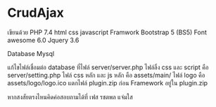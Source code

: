 # CrudAjax 
เขียนด้วย
PHP 7.4
html
css
javascript
Framwork
Bootstrap 5 (BS5)
Font awesome 6.0
Jquery 3.6

Database Mysql

แก้ไขไฟล์เชื่อมต่อ database ที่ไฟล์ server/server.php
ไฟล์ลิ้ง css และ script คือ server/setting.php
ไฟล์ css หลัก และ js หลัก คือ assets/main/
ไฟล์ logo  คือ assets/logo/logo.ico
แตกไฟล์ plugin.zip ก่อน Framework อยู่ใน plugin.zip

หากสงสัยตรงไหนคิดค่อสอบถามได้ที่ เฟส รชตพล แจ่มใส
